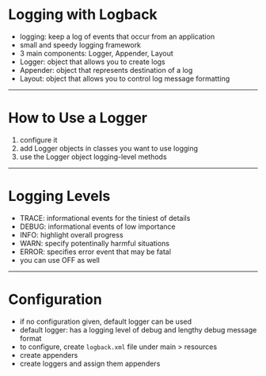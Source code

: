 # Logging with Logback
- logging: keep a log of events that occur from an application
- small and speedy logging framework
- 3 main components: Logger, Appender, Layout
- Logger: object that allows you to create logs
- Appender: object that represents destination of a log
- Layout: object that allows you to control log message formatting

--- 

# How to Use a Logger
1. configure it
2. add Logger objects in classes you want to use logging
3. use the Logger object logging-level methods

---

# Logging Levels
- TRACE: informational events for the tiniest of details
- DEBUG: informational events of low importance
- INFO: highlight overall progress
- WARN: specify potentinally harmful situations
- ERROR: specifies error event that may be fatal
- you can use OFF as well

---

# Configuration
- if no configuration given, default logger can be used
- default logger: has a logging level of debug and lengthy debug message format
- to configure, create `logback.xml` file under main > resources
- create appenders
- create loggers and assign them appenders